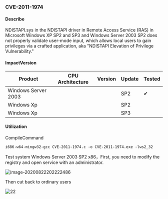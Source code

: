 ### CVE-2011-1974

#### Describe

NDISTAPI.sys in the NDISTAPI driver in Remote Access Service (RAS) in Microsoft Windows XP SP2 and SP3 and Windows Server 2003 SP2 does not properly validate user-mode input, which allows local users to gain privileges via a crafted application, aka "NDISTAPI Elevation of Privilege Vulnerability."


#### ImpactVersion

| Product             | CPU Architecture | Version | Update | Tested             |
| ------------------- | ---------------- | ------- | ------ | ------------------ |
| Windows Server 2003 |                  |         | SP2    | &#10004; |
| Windows Xp          |                  |         | SP2    |                    |
| Windows Xp          |                  |         | SP3    |                    |

#### Utilization

CompileCommand

```
i686-w64-mingw32-gcc CVE-2011-1974.c -o CVE-2011-1974.exe -lws2_32
```

Test system Windows Server 2003 SP2 x86，First, you need to modify the registry and open service with an administrator.

![image-20200822202222486](https://raw.github.com/Ascotbe/Image/master/Kernelhub/CVE-2011-1974_win2003_x86.png)

Then cut back to ordinary users

![22](https://raw.github.com/Ascotbe/Image/master/Kernelhub/CVE-2011-1974_win2003_x86.gif)

